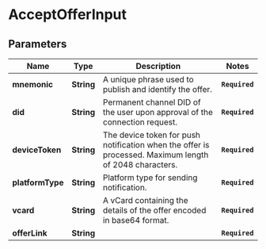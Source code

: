 # AcceptOfferInput
## Parameters

| Name | Type | Description | Notes |
|------------ | ------------- | ------------- | -------------|
| **mnemonic** | **String** | A unique phrase used to publish and identify the offer. | **`Required`**   |
| **did** | **String** | Permanent channel DID of the user upon approval of the connection request. | **`Required`**   |
| **deviceToken** | **String** | The device token for push notification when the offer is processed.  Maximum length of 2048 characters. | **`Required`**   |
| **platformType** | **String** | Platform type for sending notification. | **`Required`**   |
| **vcard** | **String** | A vCard containing the details of the offer encoded in base64 format. | **`Required`**   |
| **offerLink** | **String** |  | **`Required`**   |


